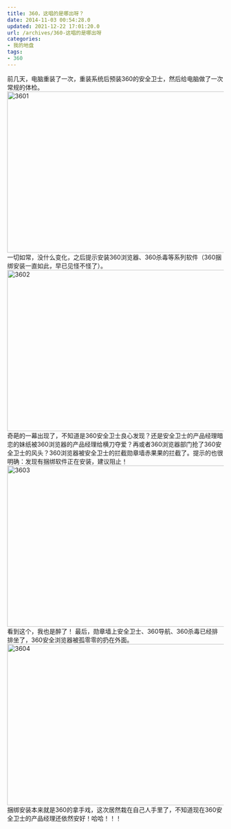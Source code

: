 ```yaml
---
title: 360，这唱的是哪出呀？
date: 2014-11-03 00:54:28.0
updated: 2021-12-22 17:01:20.0
url: /archives/360-这唱的是哪出呀
categories: 
- 我的地盘
tags: 
- 360
---
```


前几天，电脑重装了一次，重装系统后预装360的安全卫士，然后给电脑做了一次常规的体检。
<a href="http://uu126.cn/wp-content/uploads/2014/11/3601.jpg"><img class="alignnone wp-image-1194 size-large" src="http://uu126.cn/wp-content/uploads/2014/11/3601-600x375.jpg" alt="3601" width="600" height="375" /></a>
一切如常，没什么变化，之后提示安装360浏览器、360杀毒等系列软件（360捆绑安装一直如此，早已见怪不怪了）。
<a href="http://uu126.cn/wp-content/uploads/2014/11/3602.jpg"><img class="alignnone wp-image-1196 size-large" src="http://uu126.cn/wp-content/uploads/2014/11/3602-600x375.jpg" alt="3602" width="600" height="375" /></a>
奇葩的一幕出现了，不知道是360安全卫士良心发现？还是安全卫士的产品经理暗恋的妹纸被360浏览器的产品经理给横刀夺爱？再或者360浏览器部门抢了360安全卫士的风头？360浏览器被安全卫士的拦截勋章墙赤果果的拦截了。提示的也很明确：发现有捆绑软件正在安装，建议阻止！
<a href="http://uu126.cn/wp-content/uploads/2014/11/3603.jpg"><img class="alignnone wp-image-1197 size-large" src="http://uu126.cn/wp-content/uploads/2014/11/3603-600x375.jpg" alt="3603" width="600" height="375" /></a>
看到这个，我也是醉了！
最后，勋章墙上安全卫士、360导航、360杀毒已经排排坐了，360安全浏览器被孤零零的扔在外面。
<a href="http://uu126.cn/wp-content/uploads/2014/11/3604.jpg"><img class="alignnone wp-image-1198 size-large" src="http://uu126.cn/wp-content/uploads/2014/11/3604-600x375.jpg" alt="3604" width="600" height="375" /></a>
捆绑安装本来就是360的拿手戏，这次居然栽在自己人手里了，不知道现在360安全卫士的产品经理还依然安好！哈哈！！！
